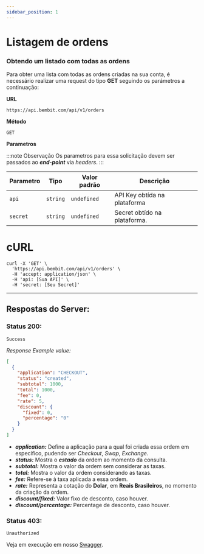 ```yaml
---
sidebar_position: 1
---
```


# Listagem de ordens

### Obtendo um listado com todas as ordens

Para obter uma lista com todas as ordens criadas na sua conta, é necessário realizar uma request do tipo **GET** seguindo os parámetros a continuação:

**URL**

```
https://api.bembit.com/api/v1/orders
```

**Método**

```
GET
```

**Parametros**

:::note Observação
Os parametros para essa solicitação devem ser passados ao **_end-point_** via _headers_.
:::

| Parametro | Tipo     | Valor padrão | Descrição                    |
| --------- | -------- | ------------ | ---------------------------- |
| `api`     | `string` | `undefined`  | API Key obtída na plataforma |
| `secret`  | `string` | `undefined`  | Secret obtído na plataforma. |

# cURL

```cURL
curl -X 'GET' \
  'https://api.bembit.com/api/v1/orders' \
  -H 'accept: application/json' \
  -H 'api: [Sua API]' \
  -H 'secret: [Seu Secret]'
```
---

## Respostas do Server:

### Status 200:

    Success

_Response Example value:_

```json
[
  {
    "application": "CHECKOUT",
    "status": "created",
    "subtotal": 1000,
    "total": 1000,
    "fee": 0,
    "rate": 5,
    "discount": {
      "fixed": 0,
      "percentage": "0"
    }
  }
]
```

- **_application:_** Define a aplicação para a qual foi criada essa ordem em especifico, pudendo ser *Checkout*, *Swap*, *Exchange*.
- **_status:_** Mostra o ***estado*** da ordem ao momento da consulta.
- **_subtotal:_** Mostra o valor da ordem sem considerar as taxas.
- **_total:_** Mostra o valor da ordem considerando as taxas.
- **_fee:_** Refere-se à taxa aplicada a essa ordem.
- **_rate:_** Representa a cotação do **Dolar**, em **Reais Brasileiros**, no momento da criação da ordem.
- **_discount/fixed:_** Valor fixo de desconto, caso houver.
- **_discount/percentage:_** Percentage de desconto, caso houver.

### Status 403:

    Unauthorized

Veja em execução em nosso [Swagger](https://api.bembit.com/docs/#/Orders/get_orders).
